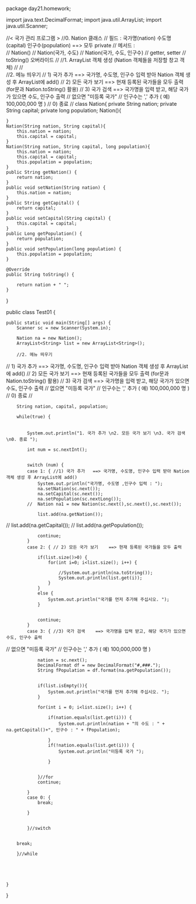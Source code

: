 package day21.homework;

import java.text.DecimalFormat;
import java.util.ArrayList;
import java.util.Scanner;

//< 국가 관리 프로그램 >
//0. Nation 클래스 
//	필드 : 국가명(nation)  수도명(capital)  인구수(population) ==> 모두 private 
//	메서드 : 	
//		Nation() 
//		Nation(국가, 수도)
//		Nation(국가, 수도, 인구수)
//		getter, setter 
//		toString() 오버라이드 
//
//1. ArrayList 객체 생성 (Nation 객체들을 저장할 창고 객체) 
//
//	
//2. 메뉴 띄우기
//	1) 국가 추가   ==> 국가명, 수도명, 인구수 입력 받아 Nation 객체 생성 후 ArrayList에 add()
//	2) 모든 국가 보기	==> 현재 등록된 국가들을 모두 출력 (for문과 Nation.toString() 활용)
//	3) 국가 검색 	==> 국가명을 입력 받고, 해당 국가가 있으면 수도, 인구수 출력
//			    없으면 "미등록 국가"
//		            인구수는 ',' 추가 ( 예) 100,000,000 명 ) 
//	0) 종료 
//
class Nation{
	private String nation;
	private String capital;
	private long population;
	Nation(){
		
	}
	Nation(String nation, String capital){
		this.nation = nation;
		this.capital = capital;
	}
	Nation(String nation, String capital, long population){
		this.nation = nation;
		this.capital = capital;
		this.population = population;
	}
	public String getNation() {
		return nation;
	}
	public void setNation(String nation) {
		this.nation = nation;
	}
	public String getCapital() {
		return capital;
	}
	public void setCapital(String capital) {
		this.capital = capital;
	}
	public Long getPopulation() {
		return population;
	}
	public void setPopulation(long population) {
		this.population = population;
	}
	
	@Override
	public String toString() {
		
		return nation + " ";
	}
	
	
	
}

public class Test01 {

	public static void main(String[] args) {
		Scanner sc = new Scanner(System.in);
		
		Nation na = new Nation();
		ArrayList<String> list = new ArrayList<String>();
		
		//2. 메뉴 띄우기
//		1) 국가 추가   ==> 국가명, 수도명, 인구수 입력 받아 Nation 객체 생성 후 ArrayList에 add()
//		2) 모든 국가 보기	==> 현재 등록된 국가들을 모두 출력 (for문과 Nation.toString() 활용)
//		3) 국가 검색 	==> 국가명을 입력 받고, 해당 국가가 있으면 수도, 인구수 출력
//				    없으면 "미등록 국가"
//			            인구수는 ',' 추가 ( 예) 100,000,000 명 ) 
//		0) 종료 
	//
		
		String nation, capital, population;
		
		while(true) {
			
		
			System.out.println("1. 국가 추가 \n2. 모든 국가 보기 \n3. 국가 검색 \n0. 종료 ");
		
			int num = sc.nextInt();
		
		
			switch (num) {
			case 1: { //1) 국가 추가   ==> 국가명, 수도명, 인구수 입력 받아 Nation 객체 생성 후 ArrayList에 add()
				System.out.println("국가명, 수도명 ,인구수 입력 : ");
				na.setNation(sc.next());
				na.setCapital(sc.next());
				na.setPopulation(sc.nextLong());
			//	Nation na1 = new Nation(sc.next(),sc.next(),sc.next());
				
				list.add(na.getNation());
//				list.add(na.getCapital());
//				list.add(na.getPopulation());
				
				continue;
			}
			case 2: { // 2) 모든 국가 보기	==> 현재 등록된 국가들을 모두 출력 
			
				if(list.size()>0) {
					for(int i=0; i<list.size(); i++) {
					
						//System.out.println(na.toString());
						System.out.println(list.get(i));
					}
				}
				else {
					System.out.println("국가를 먼저 추가해 주십시오. ");
				}
				
				
				continue;
			}
			case 3: { //3) 국가 검색 	==> 국가명을 입력 받고, 해당 국가가 있으면 수도, 인구수 출력
//			    없으면 "미등록 국가"
//	            인구수는 ',' 추가 ( 예) 100,000,000 명 ) 
				
				nation = sc.next();
				DecimalFormat df = new DecimalFormat("#,###.");
				String fPopulation = df.format(na.getPopulation());
				
				
				if(list.isEmpty()){
					System.out.println("국가를 먼저 추가해 주십시오. ");
				}
				
				for(int i = 0; i<list.size(); i++) {
					
					if(nation.equals(list.get(i))) {
						System.out.println(nation + "의 수도 : " + na.getCapital()+", 인구수 : " + fPopulation);
						
					}
					if(!nation.equals(list.get(i))) {
						System.out.println("미등록 국가 ");
						
					}
					
				
				}//for
				continue;
				
			}
			case 0: {
				break;
	
			}
		

			}//switch
		
		
		break;
		
		}//while
		
		
		
	
		
	}

}
